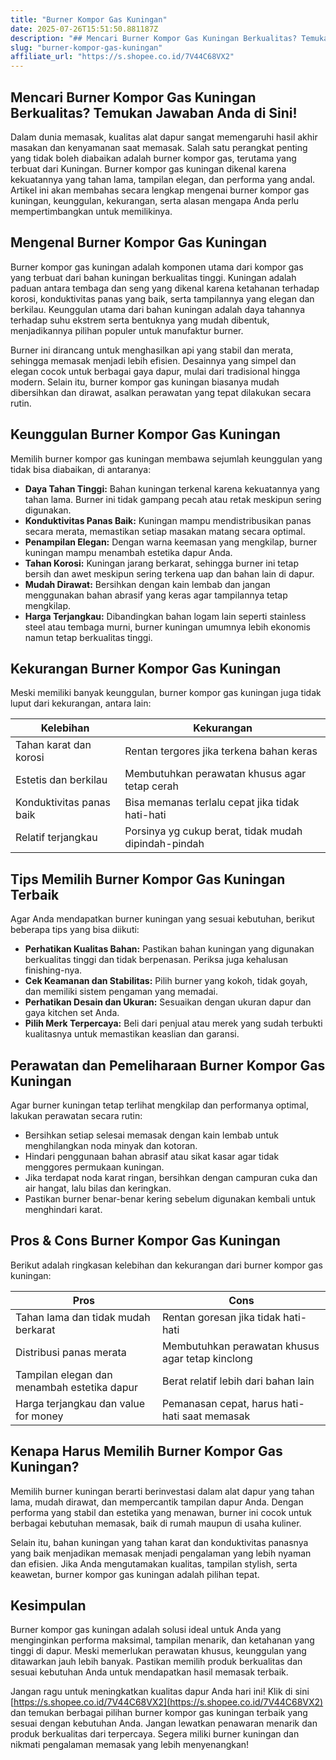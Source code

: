 ```yaml
---
title: "Burner Kompor Gas Kuningan"
date: 2025-07-26T15:51:50.881187Z
description: "## Mencari Burner Kompor Gas Kuningan Berkualitas? Temukan Jawaban Anda di Sini!..."
slug: "burner-kompor-gas-kuningan"
affiliate_url: "https://s.shopee.co.id/7V44C68VX2"
---
```

## Mencari Burner Kompor Gas Kuningan Berkualitas? Temukan Jawaban Anda di Sini!

Dalam dunia memasak, kualitas alat dapur sangat memengaruhi hasil akhir masakan dan kenyamanan saat memasak. Salah satu perangkat penting yang tidak boleh diabaikan adalah burner kompor gas, terutama yang terbuat dari Kuningan. Burner kompor gas kuningan dikenal karena kekuatannya yang tahan lama, tampilan elegan, dan performa yang andal. Artikel ini akan membahas secara lengkap mengenai burner kompor gas kuningan, keunggulan, kekurangan, serta alasan mengapa Anda perlu mempertimbangkan untuk memilikinya.

## Mengenal Burner Kompor Gas Kuningan

Burner kompor gas kuningan adalah komponen utama dari kompor gas yang terbuat dari bahan kuningan berkualitas tinggi. Kuningan adalah paduan antara tembaga dan seng yang dikenal karena ketahanan terhadap korosi, konduktivitas panas yang baik, serta tampilannya yang elegan dan berkilau. Keunggulan utama dari bahan kuningan adalah daya tahannya terhadap suhu ekstrem serta bentuknya yang mudah dibentuk, menjadikannya pilihan populer untuk manufaktur burner.

Burner ini dirancang untuk menghasilkan api yang stabil dan merata, sehingga memasak menjadi lebih efisien. Desainnya yang simpel dan elegan cocok untuk berbagai gaya dapur, mulai dari tradisional hingga modern. Selain itu, burner kompor gas kuningan biasanya mudah dibersihkan dan dirawat, asalkan perawatan yang tepat dilakukan secara rutin.

## Keunggulan Burner Kompor Gas Kuningan

Memilih burner kompor gas kuningan membawa sejumlah keunggulan yang tidak bisa diabaikan, di antaranya:

- **Daya Tahan Tinggi:** Bahan kuningan terkenal karena kekuatannya yang tahan lama. Burner ini tidak gampang pecah atau retak meskipun sering digunakan.
- **Konduktivitas Panas Baik:** Kuningan mampu mendistribusikan panas secara merata, memastikan setiap masakan matang secara optimal.
- **Penampilan Elegan:** Dengan warna keemasan yang mengkilap, burner kuningan mampu menambah estetika dapur Anda.
- **Tahan Korosi:** Kuningan jarang berkarat, sehingga burner ini tetap bersih dan awet meskipun sering terkena uap dan bahan lain di dapur.
- **Mudah Dirawat:** Bersihkan dengan kain lembab dan jangan menggunakan bahan abrasif yang keras agar tampilannya tetap mengkilap.
- **Harga Terjangkau:** Dibandingkan bahan logam lain seperti stainless steel atau tembaga murni, burner kuningan umumnya lebih ekonomis namun tetap berkualitas tinggi.

## Kekurangan Burner Kompor Gas Kuningan

Meski memiliki banyak keunggulan, burner kompor gas kuningan juga tidak luput dari kekurangan, antara lain:

| Kelebihan                         | Kekurangan                                     |
|----------------------------------|------------------------------------------------|
| Tahan karat dan korosi         | Rentan tergores jika terkena bahan keras     |
| Estetis dan berkilau           | Membutuhkan perawatan khusus agar tetap cerah |
| Konduktivitas panas baik       | Bisa memanas terlalu cepat jika tidak hati-hati |
| Relatif terjangkau             | Porsinya yg cukup berat, tidak mudah dipindah-pindah |

## Tips Memilih Burner Kompor Gas Kuningan Terbaik

Agar Anda mendapatkan burner kuningan yang sesuai kebutuhan, berikut beberapa tips yang bisa diikuti:

- **Perhatikan Kualitas Bahan:** Pastikan bahan kuningan yang digunakan berkualitas tinggi dan tidak berpenasan. Periksa juga kehalusan finishing-nya.
- **Cek Keamanan dan Stabilitas:** Pilih burner yang kokoh, tidak goyah, dan memiliki sistem pengaman yang memadai.
- **Perhatikan Desain dan Ukuran:** Sesuaikan dengan ukuran dapur dan gaya kitchen set Anda.
- **Pilih Merk Terpercaya:** Beli dari penjual atau merek yang sudah terbukti kualitasnya untuk memastikan keaslian dan garansi.

## Perawatan dan Pemeliharaan Burner Kompor Gas Kuningan

Agar burner kuningan tetap terlihat mengkilap dan performanya optimal, lakukan perawatan secara rutin:

- Bersihkan setiap selesai memasak dengan kain lembab untuk menghilangkan noda minyak dan kotoran.
- Hindari penggunaan bahan abrasif atau sikat kasar agar tidak menggores permukaan kuningan.
- Jika terdapat noda karat ringan, bersihkan dengan campuran cuka dan air hangat, lalu bilas dan keringkan.
- Pastikan burner benar-benar kering sebelum digunakan kembali untuk menghindari karat.

## Pros & Cons Burner Kompor Gas Kuningan

Berikut adalah ringkasan kelebihan dan kekurangan dari burner kompor gas kuningan:

| **Pros**                                              | **Cons**                                         |
|--------------------------------------------------------|--------------------------------------------------|
| Tahan lama dan tidak mudah berkarat                   | Rentan goresan jika tidak hati-hati               |
| Distribusi panas merata                                | Membutuhkan perawatan khusus agar tetap kinclong |
| Tampilan elegan dan menambah estetika dapur          | Berat relatif lebih dari bahan lain               |
| Harga terjangkau dan value for money                   | Pemanasan cepat, harus hati-hati saat memasak   |

## Kenapa Harus Memilih Burner Kompor Gas Kuningan?

Memilih burner kuningan berarti berinvestasi dalam alat dapur yang tahan lama, mudah dirawat, dan mempercantik tampilan dapur Anda. Dengan performa yang stabil dan estetika yang menawan, burner ini cocok untuk berbagai kebutuhan memasak, baik di rumah maupun di usaha kuliner.

Selain itu, bahan kuningan yang tahan karat dan konduktivitas panasnya yang baik menjadikan memasak menjadi pengalaman yang lebih nyaman dan efisien. Jika Anda mengutamakan kualitas, tampilan stylish, serta keawetan, burner kompor gas kuningan adalah pilihan tepat.

## Kesimpulan

Burner kompor gas kuningan adalah solusi ideal untuk Anda yang menginginkan performa maksimal, tampilan menarik, dan ketahanan yang tinggi di dapur. Meski memerlukan perawatan khusus, keunggulan yang ditawarkan jauh lebih banyak. Pastikan memilih produk berkualitas dan sesuai kebutuhan Anda untuk mendapatkan hasil memasak terbaik.

Jangan ragu untuk meningkatkan kualitas dapur Anda hari ini! Klik di sini [https://s.shopee.co.id/7V44C68VX2](https://s.shopee.co.id/7V44C68VX2) dan temukan berbagai pilihan burner kompor gas kuningan terbaik yang sesuai dengan kebutuhan Anda. Jangan lewatkan penawaran menarik dan produk berkualitas dari terpercaya. Segera miliki burner kuningan dan nikmati pengalaman memasak yang lebih menyenangkan!